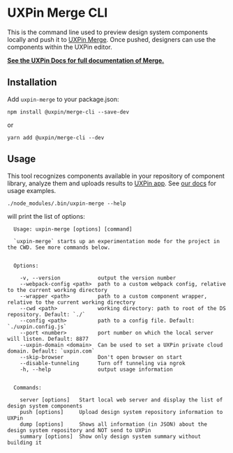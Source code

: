 # UXPin Merge CLI

This is the command line used to preview design system components locally and push it to [UXPin Merge](https://www.uxpin.com/merge). Once pushed, designers can use the components within the UXPin editor.

**[See the UXPin Docs for full documentation of Merge.](https://www.uxpin.com/docs/merge)**

## Installation

Add `uxpin-merge` to your package.json:
```
npm install @uxpin/merge-cli --save-dev
```
or
```
yarn add @uxpin/merge-cli --dev
```

## Usage

This tool recognizes components available in your repository of component library, analyze them and uploads results to [UXPin app](https://uxpin.com/merge). See [our docs](https://www.uxpin.com/docs/merge/cli-tool) for usage examples.

```
./node_modules/.bin/uxpin-merge --help
```
will print the list of options:
```
  Usage: uxpin-merge [options] [command]

  `uxpin-merge` starts up an experimentation mode for the project in the CWD. See more commands below.


  Options:

    -v, --version            output the version number
    --webpack-config <path>  path to a custom webpack config, relative to the current working directory
    --wrapper <path>         path to a custom component wrapper, relative to the current working directory
    --cwd <path>             working directory: path to root of the DS repository. Default: `./`
    --config <path>          path to a config file. Default: `./uxpin.config.js`
    --port <number>          port number on which the local server will listen. Default: 8877
    --uxpin-domain <domain>  Can be used to set a UXPin private cloud domain. Default: `uxpin.com`
    --skip-browser           Don't open browser on start
    --disable-tunneling      Turn off tunneling via ngrok
    -h, --help               output usage information


  Commands:

    server [options]   Start local web server and display the list of design system components
    push [options]     Upload design system repository information to UXPin
    dump [options]     Shows all information (in JSON) about the design system repository and NOT send to UXPin
    summary [options]  Show only design system summary without building it
```
